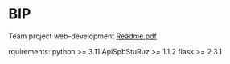 # BIP
Team project web-development
[Readme.pdf](https://github.com/sudmit0802/BIP/files/11142535/Readme.pdf)

rquirements:
python >= 3.11
ApiSpbStuRuz >= 1.1.2
flask >= 2.3.1